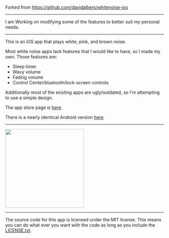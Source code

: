 Forked from https://github.com/davidalbers/whitenoise-ios

---

I am Working on modifying some of the features to better suit my personal needs.

---

This is an iOS app that plays white, pink, and brown noise.

Most white noise apps lack features that I would like to have, so I made my own. Those features are:
* Sleep timer
* Wavy volume
* Fading volume
* Control Center/bluetooth/lock-screen controls

Additionally most of the existing apps are ugly/outdated, so I'm attempting to use a simple design.

The app store page is [here](https://itunes.apple.com/us/app/white-noise-plus/id1281372285?mt=8).

There is a nearly identical Android version [here](https://github.com/davidalbers/whitenoise).

---
<img src="/screenshot.png" width="250">

---
The source code for this app is licensed under the MIT license. This means you can do what ever you want with the code as long as you include the [LICENSE.txt](https://github.com/davidalbers/whitenoise-ios/blob/master/LICENSE.txt "License Link").

